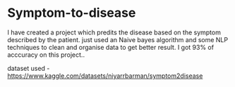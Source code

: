 # Symptom-to-disease

I have created a project which predits the disease based on the symptom described by the patient.
just used an Naive bayes algorithm and some NLP techniques to clean and organise data to get better result.
I got 93% of acccuracy on this project..


dataset used - https://www.kaggle.com/datasets/niyarrbarman/symptom2disease

